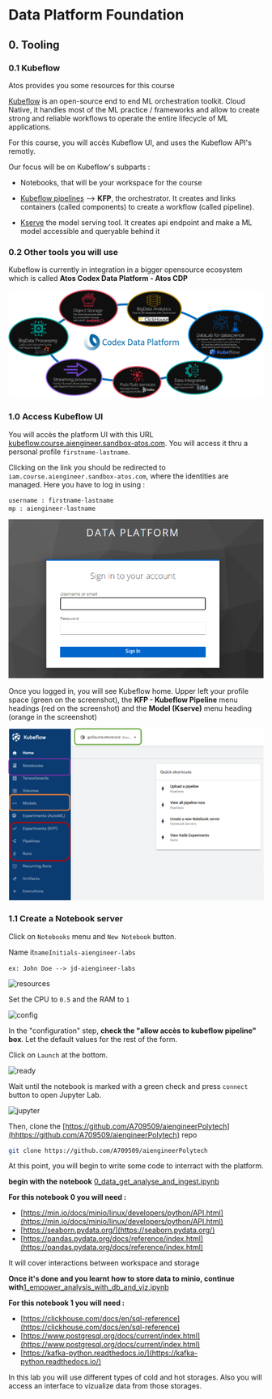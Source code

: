 # Data Platform Foundation


## 0. Tooling

### 0.1 Kubeflow

Atos provides you some resources for this course

[Kubeflow](https://www.kubeflow.org/) is an open-source end to end ML orchestration toolkit. Cloud Native, it handles most of the ML practice  / frameworks and allow to create strong and reliable workflows to operate the entire lifecycle of ML applications.

For this course, you will accès Kubeflow UI, and uses the Kubeflow API's remotly.

Our focus will be on Kubeflow's subparts :

- Notebooks, that will be your workspace for the course
- [Kubeflow pipelines](https://www.kubeflow.org/docs/components/pipelines/v1/introduction/) --> **KFP**, the orchestrator. It creates and links containers (called components) to create a workflow (called pipeline).

- [Kserve](https://github.com/kserve/kserve) the model serving tool. It creates api endpoint and make a ML model accessible and queryable behind it

### 0.2 Other tools you will use 

Kubeflow is currently in integration in a bigger opensource ecosystem 
which is called **Atos Codex Data Platform - Atos CDP**

![codex](./images/codex.png)


### 1.0 Access Kubeflow UI

You will accès the platform UI with this URL [kubeflow.course.aiengineer.sandbox-atos.com](kubeflow.course.aiengineer.sandbox-atos.com). You will access it thru a personal profile `firstname-lastname`.

Clicking on the link you should be redirected to `iam.course.aiengineer.sandbox-atos.com`, where the identities are managed. Here you have to log in using : 

```
username : firstname-lastname 
mp : aiengineer-lastname
```

![iam](./images/iam.png)

Once you logged in, you will see Kubeflow home. Upper left your profile space (green on the screenshot), the **KFP - Kubeflow Pipeline** menu headings (red on the screenshot) and the **Model (Kserve)** menu heading (orange in the screenshot)

![home](./images/home.png)

### 1.1 Create a Notebook server

Click on `Notebooks` menu and `New Notebook` button.

Name it`nameInitials-aiengineer-labs`  

```ex: John Doe --> jd-aiengineer-labs```

![resources](./images/resources.png)

Set the CPU to `0.5` and the RAM to `1`

![config](./images/config.png)

In the "configuration" step, **check the "allow accès to kubeflow pipeline" box**. Let the default values for the rest of the form.

Click on `Launch` at the bottom.

![ready](./images/ready.png)

Wait until the notebook is marked with a green check and press `connect` button to open Jupyter Lab.

![jupyter](./images/jupyter.png)


Then, clone the [https://github.com/A709509/aiengineerPolytech](hhttps://github.com/A709509/aiengineerPolytech) repo

```bash
git clone https://github.com/A709509/aiengineerPolytech
```

At this point, you will begin to write some code to interract with the platform.

**begin with the notebook** [0_data_get_analyse_and_ingest.ipynb](0_data_get_analyse_and_ingest.ipynb)

**For this notebook 0 you will need :**

- [https://min.io/docs/minio/linux/developers/python/API.html](https://min.io/docs/minio/linux/developers/python/API.html)
- [https://seaborn.pydata.org/](https://seaborn.pydata.org/)
- [https://pandas.pydata.org/docs/reference/index.html](https://pandas.pydata.org/docs/reference/index.html)

It will cover interactions between workspace and storage



**Once it's done and you learnt how to store data to minio, continue with**[1_empower_analysis_with_db_and_viz.ipynb](1_empower_analysis_with_db_and_viz.ipynb)

**For this notebook 1 you will need :**

 - [https://clickhouse.com/docs/en/sql-reference](https://clickhouse.com/docs/en/sql-reference)
 - [https://www.postgresql.org/docs/current/index.html](https://www.postgresql.org/docs/current/index.html)
 - [https://kafka-python.readthedocs.io/](https://kafka-python.readthedocs.io/)

 In this lab you will use different types of cold and hot storages. Also you will access an interface to vizualize data from those storages.